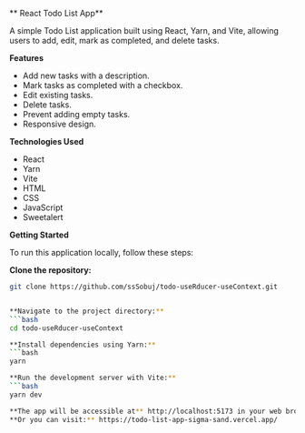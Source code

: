 ** React Todo List App**

A simple Todo List application built using React, Yarn, and Vite, allowing users to add, edit, mark as completed, and delete tasks.

**Features**

- Add new tasks with a description.
- Mark tasks as completed with a checkbox.
- Edit existing tasks.
- Delete tasks.
- Prevent adding empty tasks.
- Responsive design.

**Technologies Used**

- React
- Yarn
- Vite
- HTML
- CSS
- JavaScript
- Sweetalert

**Getting Started**

To run this application locally, follow these steps:

**Clone the repository:**
```bash
git clone https://github.com/ssSobuj/todo-useRducer-useContext.git


**Navigate to the project directory:**
```bash
cd todo-useRducer-useContext

**Install dependencies using Yarn:**
```bash
yarn

**Run the development server with Vite:**
```bash
yarn dev

**The app will be accessible at** http://localhost:5173 in your web browser.
**Or you can visit:** https://todo-list-app-sigma-sand.vercel.app/
